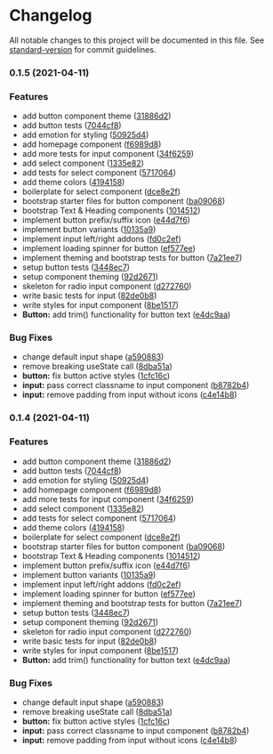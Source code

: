 # Changelog

All notable changes to this project will be documented in this file. See [standard-version](https://github.com/conventional-changelog/standard-version) for commit guidelines.

### 0.1.5 (2021-04-11)


### Features

* add button component theme ([31886d2](https://github.com/vick_onrails/avocado-ui/commit/31886d22a4a82608813ae832b17560a809ab54cc))
* add button tests ([7044cf8](https://github.com/vick_onrails/avocado-ui/commit/7044cf86ed5eca6a350ae967f7854fd513256be1))
* add emotion for styling ([50925d4](https://github.com/vick_onrails/avocado-ui/commit/50925d46314fbce2e29dd97ddebe7c889c6386ed))
* add homepage component ([f6989d8](https://github.com/vick_onrails/avocado-ui/commit/f6989d8f563d8d690fd0ea732ba6f6c96f5db07d))
* add more tests for input component ([34f6259](https://github.com/vick_onrails/avocado-ui/commit/34f6259cc58c6950ad5437383e636250fd9d0ca1))
* add select component ([1335e82](https://github.com/vick_onrails/avocado-ui/commit/1335e82bcb60b5fecb833cdbd808eccfe7042481))
* add tests for select component ([5717064](https://github.com/vick_onrails/avocado-ui/commit/5717064bd334197e51bd7f898fbccc6116c567cd))
* add theme colors ([4194158](https://github.com/vick_onrails/avocado-ui/commit/4194158ffd94f825656b98855a9c8719382892f5))
* boilerplate for select component ([dce8e2f](https://github.com/vick_onrails/avocado-ui/commit/dce8e2fa44718c03c598bfde4221a61515369dc7))
* bootstrap starter files for button component ([ba09068](https://github.com/vick_onrails/avocado-ui/commit/ba090682a9bd6c4a3a4dbe51b1e411fbc981c518))
* bootstrap Text & Heading components ([1014512](https://github.com/vick_onrails/avocado-ui/commit/1014512e5643ac796765314ead70ec895648e398))
* implement button prefix/suffix icon ([e44d7f6](https://github.com/vick_onrails/avocado-ui/commit/e44d7f6d49eb9b254ee0cd56408ce9bb17fdc2a4))
* implement button variants ([10135a9](https://github.com/vick_onrails/avocado-ui/commit/10135a9b16fbda42e9d0f5b63963b21ca028157e))
* implement input left/right addons ([fd0c2ef](https://github.com/vick_onrails/avocado-ui/commit/fd0c2efd76971e6d5fcd1c6a032d1c973fc197a3))
* implement loading spinner for button ([ef577ee](https://github.com/vick_onrails/avocado-ui/commit/ef577ee6fa76ee883b3b79dcad7de6436c92b5e6))
* implement theming and bootstrap tests for button ([7a21ee7](https://github.com/vick_onrails/avocado-ui/commit/7a21ee7d5ffbb860b42c2f4630012b78ad9e123d))
* setup button tests ([3448ec7](https://github.com/vick_onrails/avocado-ui/commit/3448ec73bf3932e54f15980b17ee40a1b3668ed5))
* setup component theming ([92d2671](https://github.com/vick_onrails/avocado-ui/commit/92d2671bc26cf1dd52787ba759e1d2b0a1805c19))
* skeleton for radio input component ([d272760](https://github.com/vick_onrails/avocado-ui/commit/d272760dca5688dfa4c13d9de0eb112fb1c8eecd))
* write basic tests for input ([82de0b8](https://github.com/vick_onrails/avocado-ui/commit/82de0b82ade359b6e10df3c6af492d6e93fed088))
* write styles for input component ([8be1517](https://github.com/vick_onrails/avocado-ui/commit/8be1517423089f0f1e0e51ad0c6f396e29d90aad))
* **Button:** add trim() functionality for button text ([e4dc9aa](https://github.com/vick_onrails/avocado-ui/commit/e4dc9aa89955181f867414824fdc24719f17a36e))


### Bug Fixes

* change default input shape ([a590883](https://github.com/vick_onrails/avocado-ui/commit/a59088334a6d75acdc0f3c1a961c1beb4ee67109))
* remove breaking useState call ([8dba51a](https://github.com/vick_onrails/avocado-ui/commit/8dba51af9cdb8ed636a522079f8695419a90b4f2))
* **button:** fix button active styles ([1cfc16c](https://github.com/vick_onrails/avocado-ui/commit/1cfc16cec7d789ffdd9b3a4ab3266667c7191499))
* **input:** pass correct classname to input component ([b8782b4](https://github.com/vick_onrails/avocado-ui/commit/b8782b40d790f24e60fdc3da307a2f5c46daf887))
* **input:** remove padding from input without icons ([c4e14b8](https://github.com/vick_onrails/avocado-ui/commit/c4e14b8d201b0b93e3f818709c85ccced2652759))

### 0.1.4 (2021-04-11)


### Features

* add button component theme ([31886d2](https://github.com/vick_onrails/avocado-ui/commit/31886d22a4a82608813ae832b17560a809ab54cc))
* add button tests ([7044cf8](https://github.com/vick_onrails/avocado-ui/commit/7044cf86ed5eca6a350ae967f7854fd513256be1))
* add emotion for styling ([50925d4](https://github.com/vick_onrails/avocado-ui/commit/50925d46314fbce2e29dd97ddebe7c889c6386ed))
* add homepage component ([f6989d8](https://github.com/vick_onrails/avocado-ui/commit/f6989d8f563d8d690fd0ea732ba6f6c96f5db07d))
* add more tests for input component ([34f6259](https://github.com/vick_onrails/avocado-ui/commit/34f6259cc58c6950ad5437383e636250fd9d0ca1))
* add select component ([1335e82](https://github.com/vick_onrails/avocado-ui/commit/1335e82bcb60b5fecb833cdbd808eccfe7042481))
* add tests for select component ([5717064](https://github.com/vick_onrails/avocado-ui/commit/5717064bd334197e51bd7f898fbccc6116c567cd))
* add theme colors ([4194158](https://github.com/vick_onrails/avocado-ui/commit/4194158ffd94f825656b98855a9c8719382892f5))
* boilerplate for select component ([dce8e2f](https://github.com/vick_onrails/avocado-ui/commit/dce8e2fa44718c03c598bfde4221a61515369dc7))
* bootstrap starter files for button component ([ba09068](https://github.com/vick_onrails/avocado-ui/commit/ba090682a9bd6c4a3a4dbe51b1e411fbc981c518))
* bootstrap Text & Heading components ([1014512](https://github.com/vick_onrails/avocado-ui/commit/1014512e5643ac796765314ead70ec895648e398))
* implement button prefix/suffix icon ([e44d7f6](https://github.com/vick_onrails/avocado-ui/commit/e44d7f6d49eb9b254ee0cd56408ce9bb17fdc2a4))
* implement button variants ([10135a9](https://github.com/vick_onrails/avocado-ui/commit/10135a9b16fbda42e9d0f5b63963b21ca028157e))
* implement input left/right addons ([fd0c2ef](https://github.com/vick_onrails/avocado-ui/commit/fd0c2efd76971e6d5fcd1c6a032d1c973fc197a3))
* implement loading spinner for button ([ef577ee](https://github.com/vick_onrails/avocado-ui/commit/ef577ee6fa76ee883b3b79dcad7de6436c92b5e6))
* implement theming and bootstrap tests for button ([7a21ee7](https://github.com/vick_onrails/avocado-ui/commit/7a21ee7d5ffbb860b42c2f4630012b78ad9e123d))
* setup button tests ([3448ec7](https://github.com/vick_onrails/avocado-ui/commit/3448ec73bf3932e54f15980b17ee40a1b3668ed5))
* setup component theming ([92d2671](https://github.com/vick_onrails/avocado-ui/commit/92d2671bc26cf1dd52787ba759e1d2b0a1805c19))
* skeleton for radio input component ([d272760](https://github.com/vick_onrails/avocado-ui/commit/d272760dca5688dfa4c13d9de0eb112fb1c8eecd))
* write basic tests for input ([82de0b8](https://github.com/vick_onrails/avocado-ui/commit/82de0b82ade359b6e10df3c6af492d6e93fed088))
* write styles for input component ([8be1517](https://github.com/vick_onrails/avocado-ui/commit/8be1517423089f0f1e0e51ad0c6f396e29d90aad))
* **Button:** add trim() functionality for button text ([e4dc9aa](https://github.com/vick_onrails/avocado-ui/commit/e4dc9aa89955181f867414824fdc24719f17a36e))


### Bug Fixes

* change default input shape ([a590883](https://github.com/vick_onrails/avocado-ui/commit/a59088334a6d75acdc0f3c1a961c1beb4ee67109))
* remove breaking useState call ([8dba51a](https://github.com/vick_onrails/avocado-ui/commit/8dba51af9cdb8ed636a522079f8695419a90b4f2))
* **button:** fix button active styles ([1cfc16c](https://github.com/vick_onrails/avocado-ui/commit/1cfc16cec7d789ffdd9b3a4ab3266667c7191499))
* **input:** pass correct classname to input component ([b8782b4](https://github.com/vick_onrails/avocado-ui/commit/b8782b40d790f24e60fdc3da307a2f5c46daf887))
* **input:** remove padding from input without icons ([c4e14b8](https://github.com/vick_onrails/avocado-ui/commit/c4e14b8d201b0b93e3f818709c85ccced2652759))
